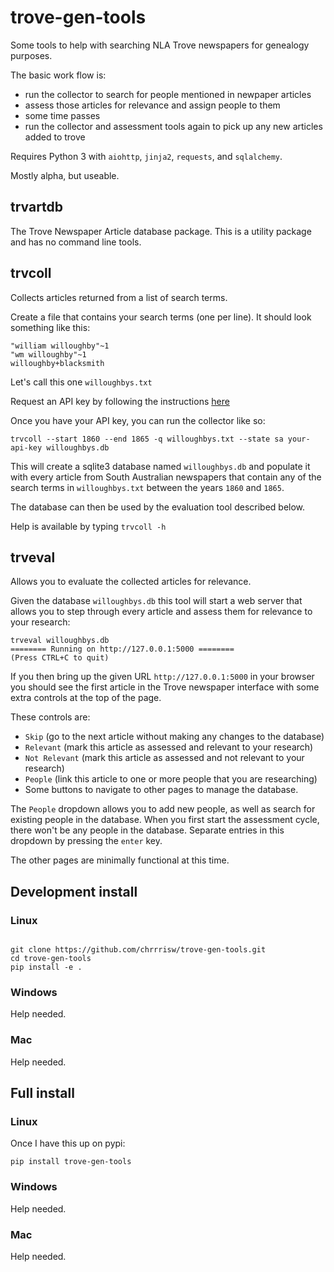 # trove-gen-tools
Some tools to help with searching NLA Trove newspapers for genealogy purposes.

The basic work flow is:

- run the collector to search for people mentioned in newpaper articles
- assess those articles for relevance and assign people to them
- some time passes
- run the collector and assessment tools again to pick up any new articles added to trove

Requires Python 3 with `aiohttp`, `jinja2`, `requests`, and `sqlalchemy`.

Mostly alpha, but useable.

## trvartdb

The Trove Newspaper Article database package. This is a utility package and has no command line tools.

## trvcoll

Collects articles returned from a list of search terms.

Create a file that contains your search terms (one per line). It should look something like this:

```text
"william willoughby"~1
"wm willoughby"~1
willoughby+blacksmith
```

Let's call this one `willoughbys.txt`

Request an API key by following the instructions [here](http://help.nla.gov.au/trove/building-with-trove/api)

Once you have your API key, you can run the collector like so:

```shell
trvcoll --start 1860 --end 1865 -q willoughbys.txt --state sa your-api-key willoughbys.db
```

This will create a sqlite3 database named `willoughbys.db` and populate it with every article from South Australian newspapers that contain any of the search terms in `willoughbys.txt` between the years `1860` and `1865`.

The database can then be used by the evaluation tool described below.

Help is available by typing `trvcoll -h`

## trveval

Allows you to evaluate the collected articles for relevance.

Given the database `willoughbys.db` this tool will start a web server that allows you to step through every article and assess them for relevance to your research:

```shell
trveval willoughbys.db
======== Running on http://127.0.0.1:5000 ========
(Press CTRL+C to quit)
```

If you then bring up the given URL `http://127.0.0.1:5000` in your browser you should see the first article in the Trove newspaper interface with some extra controls at the top of the page.

These controls are:

- `Skip` (go to the next article without making any changes to the database)
- `Relevant` (mark this article as assessed and relevant to your research)
- `Not Relevant` (mark this article as assessed and not relevant to your research)
- `People` (link this article to one or more people that you are researching)
- Some buttons to navigate to other pages to manage the database.

The `People` dropdown allows you to add new people, as well as search for existing people in the database. When you first start the assessment cycle, there won't be any people in the database. Separate entries in this dropdown by pressing the `enter` key.

The other pages are minimally functional at this time.

## Development install

### Linux

```shell

git clone https://github.com/chrrrisw/trove-gen-tools.git
cd trove-gen-tools
pip install -e .
```

### Windows

Help needed.

### Mac

Help needed.

## Full install

### Linux

Once I have this up on pypi:

```shell
pip install trove-gen-tools
```

### Windows

Help needed.

### Mac

Help needed.
